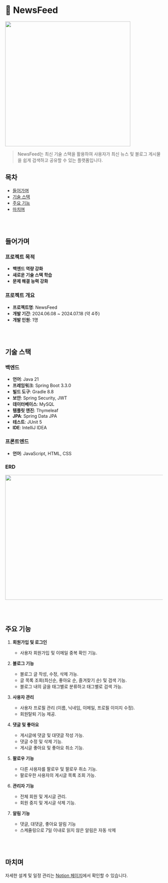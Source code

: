 # 📢 NewsFeed
<img src="https://github.com/user-attachments/assets/b47aa9be-18b5-431c-a8f1-bfd6faf0be7c" width="400" height="400">

> NewsFeed는 최신 기술 스택을 활용하여 사용자가 최신 뉴스 및 블로그 게시물을 쉽게 검색하고 공유할 수 있는 플랫폼입니다. 

## 목차
- [들어가며](#들어가며)
- [기술 스택](#기술-스택)
- [주요 기능](#주요-기능)
- [마치며](#마치며)

<br><br>

## 들어가며
### 프로젝트 목적

- **백엔드 역량 강화**
- **새로운 기술 스택 학습**
- **문제 해결 능력 강화**

### 프로젝트 개요

- **프로젝트명**: NewsFeed
- **개발 기간**: 2024.06.08 ~ 2024.07.18 (약 4주)
- **개발 인원**: 1명

<br><br>

## 기술 스택

### 백엔드
- **언어**: Java 21
- **프레임워크**: Spring Boot 3.3.0
- **빌드 도구**: Gradle 8.8
- **보안**: Spring Security, JWT
- **데이터베이스**: MySQL
- **템플릿 엔진**: Thymeleaf
- **JPA**: Spring Data JPA
- **테스트**: JUnit 5
- **IDE**: IntelliJ IDEA

### 프론트엔드
- **언어**: JavaScript, HTML, CSS

### ERD
<img src="https://github.com/user-attachments/assets/0ff3c768-6a19-431a-90cd-dfb49ef2064f" width="600" height="400">

<br><br>

## 주요 기능

1. **회원가입 및 로그인**
    - 사용자 회원가입 및 이메일 중복 확인 기능.

2. **블로그 기능**
    - 블로그 글 작성, 수정, 삭제 가능.
    - 글 목록 조회(최신순, 좋아요 순, 즐겨찾기 순) 및 검색 기능.
    - 블로그 내의 글을 태그별로 분류하고 태그별로 검색 가능.

3. **사용자 관리**
    - 사용자 프로필 관리 (이름, 닉네임, 이메일, 프로필 이미지 수정).
    - 회원탈퇴 기능 제공.

4. **댓글 및 좋아요**
    - 게시글에 댓글 및 대댓글 작성 가능.
    - 댓글 수정 및 삭제 기능.
    - 게시글 좋아요 및 좋아요 취소 기능.

5. **팔로우 기능**
    - 다른 사용자를 팔로우 및 팔로우 취소 기능.
    - 팔로우한 사용자의 게시글 목록 조회 가능.

6. **관리자 기능**
    - 전체 회원 및 게시글 관리.
    - 회원 중지 및 게시글 삭제 기능.
  
7. **알림 기능**
    - 댓글, 대댓글, 좋아요 알림 기능
    - 스케쥴링으로 7일 이내로 읽지 않은 알림은 자동 삭제

<br><br>
## 마치며

자세한 설계 및 일정 관리는 [Notion 페이지](https://great-product-fd5.notion.site/0618-0719-Project-17e41a3c59d348fa98077352f4a94252?pvs=4)에서 확인할 수 있습니다.
